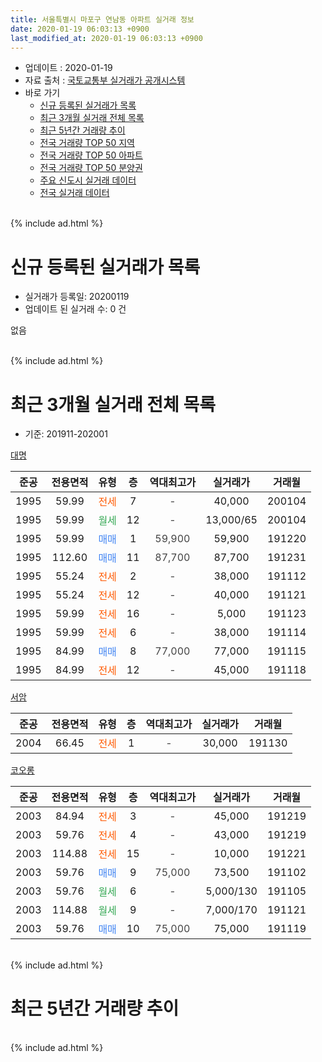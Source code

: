 ```yaml
---
title: 서울특별시 마포구 연남동 아파트 실거래 정보
date: 2020-01-19 06:03:13 +0900
last_modified_at: 2020-01-19 06:03:13 +0900
---
```


* 업데이트 : 2020-01-19
* 자료 출처 : [국토교통부 실거래가 공개시스템](http://rt.molit.go.kr)
* 바로 가기
    * [신규 등록된 실거래가 목록](#신규-등록된-실거래가-목록)
    * [최근 3개월 실거래 전체 목록](#최근-3개월-실거래-전체-목록)
    * [최근 5년간 거래량 추이](#최근-5년간-거래량-추이)
    * [전국 거래량 TOP 50 지역](https://apt-info.github.io/apt-trade-info/최근-3개월-전국에서-가장-거래가-많이-발생한-지역)
    * [전국 거래량 TOP 50 아파트](https://apt-info.github.io/apt-trade-info/최근-3개월-전국에서-가장-거래가-많이-발생한-아파트)
    * [전국 거래량 TOP 50 분양권](https://apt-info.github.io/apt-trade-info/최근-3개월-전국에서-가장-거래가-많이-발생한-분양권)
    * [주요 신도시 실거래 데이터](https://apt-info.github.io/apt-trade-info/주요-신도시)
    * [전국 실거래 데이터](https://apt-info.github.io/apt-trade-info/전국)
<br>
{% include ad.html %}
<br>

# 신규 등록된 실거래가 목록
* 실거래가 등록일: 20200119
* 업데이트 된 실거래 수: 0 건

없음

<br>
{% include ad.html %}
<br>

# 최근 3개월 실거래 전체 목록
* 기준: 201911-202001


[대명](https://search.naver.com/search.naver?query=%EC%84%9C%EC%9A%B8%ED%8A%B9%EB%B3%84%EC%8B%9C+%EB%A7%88%ED%8F%AC%EA%B5%AC+%EC%97%B0%EB%82%A8%EB%8F%99+%EB%8C%80%EB%AA%85)

|준공|전용면적|유형|층|역대최고가|실거래가|거래월|
|:---:|:---:|:---:|:---:|:---:|:---:|:---:|
|1995|59.99|<span style="color:#ff5a00">전세</span>|7|<span style="color:#444444">-</span>|40,000|200104|
|1995|59.99|<span style="color:#34a853">월세</span>|12|<span style="color:#444444">-</span>|13,000/65|200104|
|1995|59.99|<span style="color:#4285f3">매매</span>|1|<span style="color:#444444">59,900</span>|59,900|191220|
|1995|112.60|<span style="color:#4285f3">매매</span>|11|<span style="color:#444444">87,700</span>|87,700|191231|
|1995|55.24|<span style="color:#ff5a00">전세</span>|2|<span style="color:#444444">-</span>|38,000|191112|
|1995|55.24|<span style="color:#ff5a00">전세</span>|12|<span style="color:#444444">-</span>|40,000|191121|
|1995|59.99|<span style="color:#ff5a00">전세</span>|16|<span style="color:#444444">-</span>|5,000|191123|
|1995|59.99|<span style="color:#ff5a00">전세</span>|6|<span style="color:#444444">-</span>|38,000|191114|
|1995|84.99|<span style="color:#4285f3">매매</span>|8|<span style="color:#444444">77,000</span>|77,000|191115|
|1995|84.99|<span style="color:#ff5a00">전세</span>|12|<span style="color:#444444">-</span>|45,000|191118|

[서암](https://search.naver.com/search.naver?query=%EC%84%9C%EC%9A%B8%ED%8A%B9%EB%B3%84%EC%8B%9C+%EB%A7%88%ED%8F%AC%EA%B5%AC+%EC%97%B0%EB%82%A8%EB%8F%99+%EC%84%9C%EC%95%94)

|준공|전용면적|유형|층|역대최고가|실거래가|거래월|
|:---:|:---:|:---:|:---:|:---:|:---:|:---:|
|2004|66.45|<span style="color:#ff5a00">전세</span>|1|<span style="color:#444444">-</span>|30,000|191130|

[코오롱](https://search.naver.com/search.naver?query=%EC%84%9C%EC%9A%B8%ED%8A%B9%EB%B3%84%EC%8B%9C+%EB%A7%88%ED%8F%AC%EA%B5%AC+%EC%97%B0%EB%82%A8%EB%8F%99+%EC%BD%94%EC%98%A4%EB%A1%B1)

|준공|전용면적|유형|층|역대최고가|실거래가|거래월|
|:---:|:---:|:---:|:---:|:---:|:---:|:---:|
|2003|84.94|<span style="color:#ff5a00">전세</span>|3|<span style="color:#444444">-</span>|45,000|191219|
|2003|59.76|<span style="color:#ff5a00">전세</span>|4|<span style="color:#444444">-</span>|43,000|191219|
|2003|114.88|<span style="color:#ff5a00">전세</span>|15|<span style="color:#444444">-</span>|10,000|191221|
|2003|59.76|<span style="color:#4285f3">매매</span>|9|<span style="color:#444444">75,000</span>|73,500|191102|
|2003|59.76|<span style="color:#34a853">월세</span>|6|<span style="color:#444444">-</span>|5,000/130|191105|
|2003|114.88|<span style="color:#34a853">월세</span>|9|<span style="color:#444444">-</span>|7,000/170|191121|
|2003|59.76|<span style="color:#4285f3">매매</span>|10|<span style="color:#444444">75,000</span>|75,000|191119|


<br>
{% include ad.html %}
<br>

# 최근 5년간 거래량 추이


<div style="width:100%;">
    <canvas id="deal_progress" height="200"></canvas>
</div>

<script>
new Chart(document.getElementById("deal_progress"), {
    type: 'line',
    data: {
        labels: ['201501','201502','201503','201504','201505','201506','201507','201508','201509','201510','201511','201512','201601','201602','201603','201604','201605','201606','201607','201608','201609','201610','201611','201612','201701','201702','201703','201704','201705','201706','201707','201708','201709','201710','201711','201712','201801','201802','201803','201804','201805','201806','201807','201808','201809','201810','201811','201812','201901','201902','201903','201904','201905','201906','201907','201908','201909','201910','201911','201912','202001'],
        datasets: [{
            label: '매매',
            pointRadius: 1,
            data: [3, 3, 10, 4, 1, 6, 5, 10, 7, 4, 2, 3, 7, 9, 8, 7, 6, 5, 5, 5, 4, 7, 6, 0, 7, 8, 4, 8, 5, 5, 4, 2, 0, 7, 2, 2, 6, 8, 8, 1, 3, 1, 4, 3, 4, 7, 5, 3, 2, 2, 0, 1, 5, 1, 1, 2, 10, 0, 3, 2, 0],
            borderColor: "rgba(255, 201, 14, 1)",
            backgroundColor: "rgba(255, 201, 14, 0.5)",
            fill: false,
            lineTension: 0
        },{
            label: '전월세',
            pointRadius: 1,
            data: [10, 5, 12, 11, 9, 9, 8, 10, 6, 10, 12, 5, 4, 9, 5, 3, 9, 7, 7, 8, 10, 6, 9, 7, 4, 9, 11, 6, 4, 6, 8, 5, 10, 16, 11, 7, 8, 9, 7, 8, 4, 4, 4, 9, 7, 9, 5, 7, 0, 5, 8, 4, 6, 3, 3, 6, 7, 5, 8, 3, 2],
            borderColor: "rgba(0, 141, 185, 1)",
            backgroundColor: "rgba(0, 141, 185, 0.5)",
            fill: false,
            lineTension: 0
        }
        ]
    },
    options: {
        responsive: true,
        title: {
            display: false
        },
        tooltips: {
            mode: 'index',
            intersect: false
        },
        hover: {
            mode: 'nearest',
            intersect: true
        },
        scales: {
            xAxes: [{
                display: true,
                scaleLabel: {
                    display: true,
                    labelString: '년/월'
                }
            }],
            yAxes: [{
                display: true,
                ticks: {
                    suggestedMin: 0,
                },
                scaleLabel: {
                    display: true,
                    labelString: '실거래 수'
                }
            }]
        }
    }
});

</script>


<br>
{% include ad.html %}
<br>


